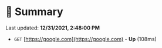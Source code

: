 # 📖 Summary
Last updated: **12/31/2021, 2:48:00 PM**

- `GET` [https://google.com](https://google.com) - **Up** (108ms)

